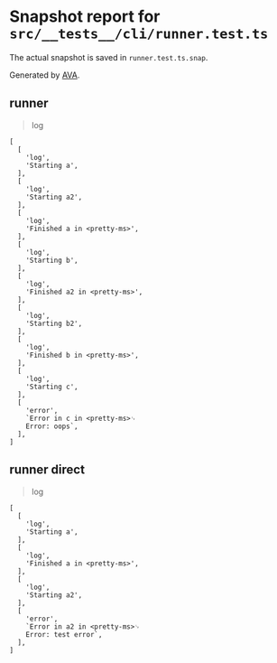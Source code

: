 # Snapshot report for `src/__tests__/cli/runner.test.ts`

The actual snapshot is saved in `runner.test.ts.snap`.

Generated by [AVA](https://avajs.dev).

## runner

> log

    [
      [
        'log',
        'Starting a',
      ],
      [
        'log',
        'Starting a2',
      ],
      [
        'log',
        'Finished a in <pretty-ms>',
      ],
      [
        'log',
        'Starting b',
      ],
      [
        'log',
        'Finished a2 in <pretty-ms>',
      ],
      [
        'log',
        'Starting b2',
      ],
      [
        'log',
        'Finished b in <pretty-ms>',
      ],
      [
        'log',
        'Starting c',
      ],
      [
        'error',
        `Error in c in <pretty-ms>␊
        Error: oops`,
      ],
    ]

## runner direct

> log

    [
      [
        'log',
        'Starting a',
      ],
      [
        'log',
        'Finished a in <pretty-ms>',
      ],
      [
        'log',
        'Starting a2',
      ],
      [
        'error',
        `Error in a2 in <pretty-ms>␊
        Error: test error`,
      ],
    ]
